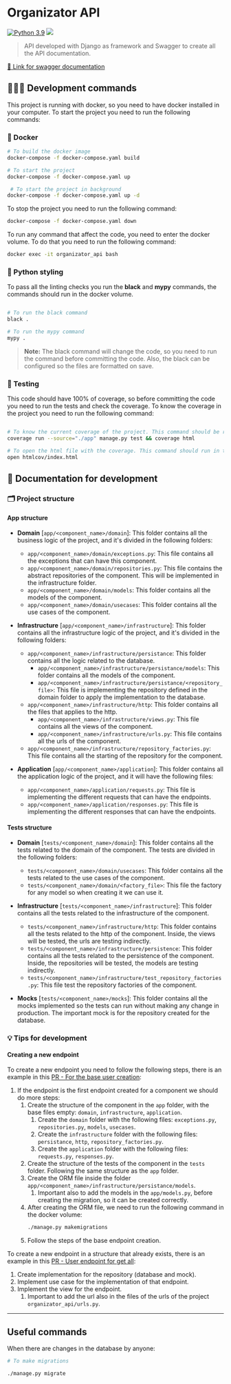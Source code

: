# Organizator API

[![Python 3.9](https://img.shields.io/badge/python-3.9-blue.svg)](https://www.python.org/downloads/release/python-390/)
[![](https://github.com/carlotacb/TFM-EventOrganizator/actions/workflows/organizator_api_ci.yml/badge.svg)](https://github.com/carlotacb/TFM-EventOrganizator/actions/workflows/organizator_api_ci.yml)

> API developed with Django as framework and Swagger to create all the API documentation.

[🔗 Link for swagger documentation](https://app.swaggerhub.com/apis-docs/carlotacb/Organizator-API/1.0.0/)


## 👩🏻‍💻 Development commands

This project is running with docker, so you need to have docker installed in your computer. To start the project you need to run the following commands:

### 🐳 Docker

```bash
# To build the docker image
docker-compose -f docker-compose.yaml build

# To start the project
docker-compose -f docker-compose.yaml up

 # To start the project in background
docker-compose -f docker-compose.yaml up -d
```

To stop the project you need to run the following command:

```bash
docker-compose -f docker-compose.yaml down
```

To run any command that affect the code, you need to enter the docker volume. To do that you need to run the following command:

```bash
docker exec -it organizator_api bash
```

### 🐍 Python styling

To pass all the linting checks you run the **black** and **mypy** commands, the commands should run in the docker volume.

```bash

# To run the black command
black .

# To run the mypy command
mypy .
```

> **Note:** The black command will change the code, so you need to run the command before committing the code. Also, the black can be configured so the files are formatted on save.


### 🧪 Testing

This code should have 100% of coverage, so before committing the code you need to run the tests and check the coverage. 
To know the coverage in the project you need to run the following command:

```bash

# To know the current coverage of the project. This command should be run in the docker volume
coverage run --source="./app" manage.py test && coverage html

# To open the html file with the coverage. This command should run in the normal command line inside of this folder
open htmlcov/index.html
```

## 📝 Documentation for development 

### 🗂️ Project structure

#### App structure

- **Domain** [`app/<component_name>/domain`]: This folder contains all the business logic of the project, and it's divided in the following folders:
    - `app/<component_name>/domain/exceptions.py`: This file contains all the exceptions that can have this component.
    - `app/<component_name>/domain/repositories.py`: This file contains the abstract repositories of the component. This will be implemented in the infrastructure folder.
    - `app/<component_name>/domain/models`: This folder contains all the models of the component.
    - `app/<component_name>/domain/usecases`: This folder contains all the use cases of the component.
  
- **Infrastructure** [`app/<component_name>/infrastructure`]: This folder contains all the infrastructure logic of the project, and it's divided in the following folders:
    - `app/<component_name>/infrastructure/persistance`: This folder contains all the logic related to the database.
        - `app/<component_name>/infrastructure/persistance/models`: This folder contains all the models of the component.
        - `app/<component_name>/infrastructure/persistance/<repository_file>`: This file is implementing the repository defined in the domain folder to apply the implementation to the database.
    - `app/<component_name>/infrastructure/http`: This folder contains all the files that applies to the http.
      - `app/<component_name>/infrastructure/views.py`: This file contains all the views of the component.
      - `app/<component_name>/infrastructure/urls.py`: This file contains all the urls of the component.
    - `app/<component_name>/infrastructure/repository_factories.py`: This file contains all the starting of the repository for the component.

- **Application** [`app/<component_name>/application`]: This folder contains all the application logic of the project, and it will have the following files:
  - `app/<component_name>/application/requests.py`: This file is implementing the different requests that can have the endpoints.
  - `app/<component_name>/application/responses.py`: This file is implementing the different responses that can have the endpoints.

#### Tests structure

- **Domain** [`tests/<component_name>/domain`]: This folder contains all the tests related to the domain of the component. The tests are divided in the following folders:
    - `tests/<component_name>/domain/usecases`: This folder contains all the tests related to the use cases of the component.
    - `tests/<component_name>/domain/<factory_file>`: This file the factory for any model so when creating it we can use it.

- **Infrastructure** [`tests/<component_name>/infrastructure`]: This folder contains all the tests related to the infrastructure of the component.
    - `tests/<component_name>/infrastructure/http`: This folder contains all the tests related to the http of the component. Inside, the views will be tested, the urls are testing indirectly.
    - `tests/<component_name>/infrastructure/persistence`: This folder contains all the tests related to the persistence of the component. Inside, the repositories will be tested, the models are testing indirectly.
    - `tests/<component_name>/infrastructure/test_repository_factories.py`: This file test the repository factories of the component.

- **Mocks** [`tests/<component_name>/mocks`]: This folder contains all the mocks implemented so the tests can run without making any change in production. The important mock is for the repository created for the database.

### 💡 Tips for development

#### Creating a new endpoint

To create a new endpoint you need to follow the following steps, there is an example in this [PR - For the base user creation](https://github.com/carlotacb/TFM-EventOrganizator/pull/9):

1. If the endpoint is the first endpoint created for a component we should do more steps:
   1. Create the structure of the component in the `app` folder, with the base files empty: `domain`, `infrastructure`, `application`.
      1. Create the `domain` folder with the following files: `exceptions.py`, `repositories.py`, `models`, `usecases`.
      2. Create the `infrastructure` folder with the following files: `persistance`, `http`, `repository_factories.py`.
      3. Create the `application` folder with the following files: `requests.py`, `responses.py`.
   2. Create the structure of the tests of the component in the `tests` folder. Following the same structure as the `app` folder.
   3. Create the ORM file inside the folder `app/<component_name>/infrastructure/persistance/models`.
      1. Important also to add the models in the `app/models.py`, before creating the migration, so it can be created correctly.
   4. After creating the ORM file, we need to run the following command in the docker volume:
      ```bash
      ./manage.py makemigrations
      ```
   5. Follow the steps of the base endpoint creation.

To create a new endpoint in a structure that already exists, there is an example in this [PR - User endpoint for get all](https://github.com/carlotacb/TFM-EventOrganizator/pull/10):

1. Create implementation for the repository (database and mock).
2. Implement use case for the implementation of that endpoint.
3. Implement the view for the endpoint.
   1. Important to add the url also in the files of the urls of the project `organizator_api/urls.py`.

---

## Useful commands

When there are changes in the database by anyone:
```bash 
# To make migrations

./manage.py migrate
```